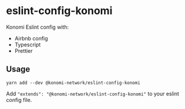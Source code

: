 # eslint-config-konomi

Konomi Eslint config with:

-   Airbnb config
-   Typescript
-   Prettier

## Usage

```
yarn add --dev @konomi-network/eslint-config-konomi
```

Add `"extends": "@konomi-network/eslint-config-konomi"` to your eslint config file.
